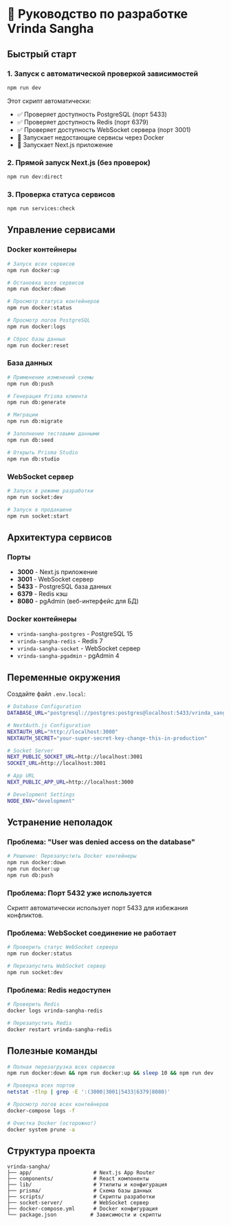 # 🚀 Руководство по разработке Vrinda Sangha

## Быстрый старт

### 1. Запуск с автоматической проверкой зависимостей
```bash
npm run dev
```
Этот скрипт автоматически:
- ✅ Проверяет доступность PostgreSQL (порт 5433)
- ✅ Проверяет доступность Redis (порт 6379) 
- ✅ Проверяет доступность WebSocket сервера (порт 3001)
- 🚀 Запускает недостающие сервисы через Docker
- 🎯 Запускает Next.js приложение

### 2. Прямой запуск Next.js (без проверок)
```bash
npm run dev:direct
```

### 3. Проверка статуса сервисов
```bash
npm run services:check
```

## Управление сервисами

### Docker контейнеры
```bash
# Запуск всех сервисов
npm run docker:up

# Остановка всех сервисов  
npm run docker:down

# Просмотр статуса контейнеров
npm run docker:status

# Просмотр логов PostgreSQL
npm run docker:logs

# Сброс базы данных
npm run docker:reset
```

### База данных
```bash
# Применение изменений схемы
npm run db:push

# Генерация Prisma клиента
npm run db:generate

# Миграции
npm run db:migrate

# Заполнение тестовыми данными
npm run db:seed

# Открыть Prisma Studio
npm run db:studio
```

### WebSocket сервер
```bash
# Запуск в режиме разработки
npm run socket:dev

# Запуск в продакшене
npm run socket:start
```

## Архитектура сервисов

### Порты
- **3000** - Next.js приложение
- **3001** - WebSocket сервер
- **5433** - PostgreSQL база данных
- **6379** - Redis кэш
- **8080** - pgAdmin (веб-интерфейс для БД)

### Docker контейнеры
- `vrinda-sangha-postgres` - PostgreSQL 15
- `vrinda-sangha-redis` - Redis 7
- `vrinda-sangha-socket` - WebSocket сервер
- `vrinda-sangha-pgadmin` - pgAdmin 4

## Переменные окружения

Создайте файл `.env.local`:
```bash
# Database Configuration
DATABASE_URL="postgresql://postgres:postgres@localhost:5433/vrinda_sangha?schema=public"

# NextAuth.js Configuration
NEXTAUTH_URL="http://localhost:3000"
NEXTAUTH_SECRET="your-super-secret-key-change-this-in-production"

# Socket Server
NEXT_PUBLIC_SOCKET_URL=http://localhost:3001
SOCKET_URL=http://localhost:3001

# App URL
NEXT_PUBLIC_APP_URL=http://localhost:3000

# Development Settings
NODE_ENV="development"
```

## Устранение неполадок

### Проблема: "User was denied access on the database"
```bash
# Решение: Перезапустить Docker контейнеры
npm run docker:down
npm run docker:up
npm run db:push
```

### Проблема: Порт 5432 уже используется
Скрипт автоматически использует порт 5433 для избежания конфликтов.

### Проблема: WebSocket соединение не работает
```bash
# Проверить статус WebSocket сервера
npm run docker:status

# Перезапустить WebSocket сервер
npm run socket:dev
```

### Проблема: Redis недоступен
```bash
# Проверить Redis
docker logs vrinda-sangha-redis

# Перезапустить Redis
docker restart vrinda-sangha-redis
```

## Полезные команды

```bash
# Полная перезагрузка всех сервисов
npm run docker:down && npm run docker:up && sleep 10 && npm run dev

# Проверка всех портов
netstat -tlnp | grep -E ':(3000|3001|5433|6379|8080)'

# Просмотр логов всех контейнеров
docker-compose logs -f

# Очистка Docker (осторожно!)
docker system prune -a
```

## Структура проекта

```
vrinda-sangha/
├── app/                    # Next.js App Router
├── components/             # React компоненты
├── lib/                    # Утилиты и конфигурация
├── prisma/                 # Схема базы данных
├── scripts/                # Скрипты разработки
├── socket-server/          # WebSocket сервер
├── docker-compose.yml      # Docker конфигурация
└── package.json           # Зависимости и скрипты
```
